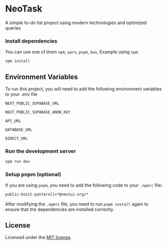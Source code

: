 
# NeoTask

A simple to-do list project using modern technologies and optimized queries




### Install dependencies

You can use one of them `npm`, `yarn`, `pnpm`, `bun`, Example using `npm`:

```bash
npm install
```
    
## Environment Variables

To run this project, you will need to add the following environment variables to your .env file

`NEXT_PUBLIC_SUPABASE_URL`

`NEXT_PUBLIC_SUPABASE_ANON_KEY`

`API_URL`

`DATABASE_URL`

`DIRECT_URL`

### Run the development server

```bash
npm run dev
```

### Setup pnpm (optional)

If you are using `pnpm`, you need to add the following code to your `.npmrc` file:

```bash
public-hoist-pattern[]=*@nextui-org/*
```

After modifying the `.npmrc` file, you need to run `pnpm install` again to ensure that the dependencies are installed correctly.
## License

Licensed under the [MIT license](https://github.com/nextui-org/next-app-template/blob/main/LICENSE).
